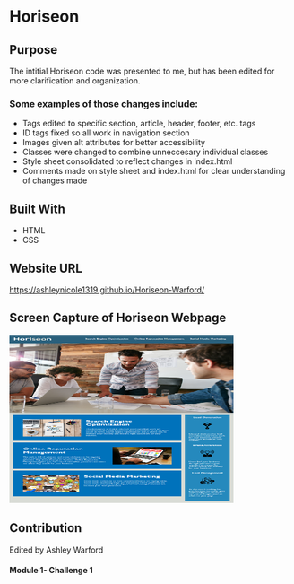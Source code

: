 # Horiseon

## Purpose
The intitial Horiseon code was presented to me, but has been edited for more clarification and organization. 

### Some examples of those changes include:
- Tags edited to specific section, article, header, footer, etc. tags
- ID tags fixed so all work in navigation section
- Images given alt attributes for better accessibility
- Classes were changed to combine unneccesary individual classes
- Style sheet consolidated to reflect changes in index.html 
- Comments made on style sheet and index.html for clear understanding of changes made

## Built With
* HTML
* CSS

## Website URL
https://ashleynicole1319.github.io/Horiseon-Warford/

## Screen Capture of Horiseon Webpage
<img src="./assets/images/HoriseonMockUp.png" width="400" height="300">

## Contribution
Edited by Ashley Warford

#### Module 1- Challenge 1
